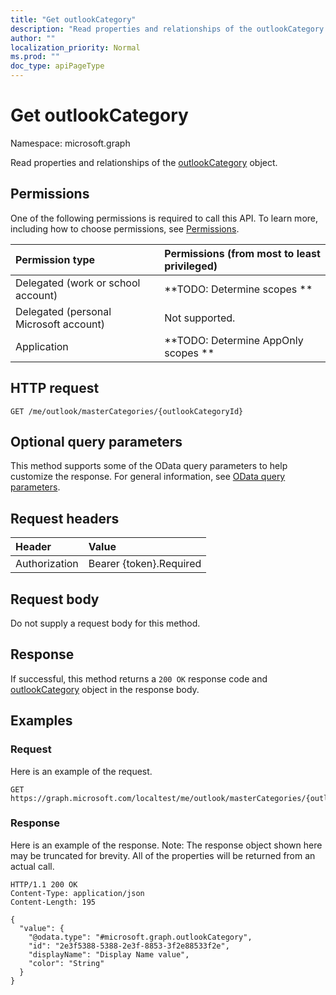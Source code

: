 ```yaml
---
title: "Get outlookCategory"
description: "Read properties and relationships of the outlookCategory object."
author: ""
localization_priority: Normal
ms.prod: ""
doc_type: apiPageType
---
```


# Get outlookCategory

Namespace: microsoft.graph

Read properties and relationships of the [outlookCategory](../resources/outlookcategory.md) object.

## Permissions
One of the following permissions is required to call this API. To learn more, including how to choose permissions, see [Permissions](/concepts/permissions-reference.md).

|Permission type|Permissions (from most to least privileged)|
|:---|:---|
|Delegated (work or school account)|**TODO: Determine scopes **|
|Delegated (personal Microsoft account)|Not supported.|
|Application|**TODO: Determine AppOnly scopes **|

## HTTP request
<!-- {
  "blockType": "ignored"
}
-->
``` http
GET /me/outlook/masterCategories/{outlookCategoryId}
```

## Optional query parameters
This method supports some of the OData query parameters to help customize the response. For general information, see [OData query parameters](/graph/query-parameters).

## Request headers
|Header|Value|
|:---|:---|
|Authorization|Bearer {token}.Required|

## Request body
Do not supply a request body for this method.

## Response
If successful, this method returns a `200 OK` response code and [outlookCategory](../resources/outlookcategory.md) object in the response body.

## Examples

### Request
Here is an example of the request.
<!-- {
  "blockType": "request",
  "name": "get_outlookcategory"
}
-->
``` http
GET https://graph.microsoft.com/localtest/me/outlook/masterCategories/{outlookCategoryId}
```

### Response
Here is an example of the response. Note: The response object shown here may be truncated for brevity. All of the properties will be returned from an actual call.
<!-- {
  "blockType": "response",
  "truncated": true,
  "@odata.type": "microsoft.graph.outlookCategory"
}
-->
``` http
HTTP/1.1 200 OK
Content-Type: application/json
Content-Length: 195

{
  "value": {
    "@odata.type": "#microsoft.graph.outlookCategory",
    "id": "2e3f5388-5388-2e3f-8853-3f2e88533f2e",
    "displayName": "Display Name value",
    "color": "String"
  }
}
```

